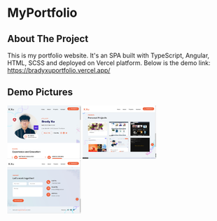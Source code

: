 # MyPortfolio
## About The Project
This is my portfolio website. It's an SPA built with TypeScript, Angular, HTML, SCSS and deployed on Vercel platform. Below is the demo link: https://bradyxuportfolio.vercel.app/
## Demo Pictures
<div>
  <img src="https://github.com/xiaomeng831/my-portfolio/blob/main/src/assets/img/projects/myPortfolio/portfolio1.png" width="33.33%">
  <img src="https://github.com/xiaomeng831/my-portfolio/blob/main/src/assets/img/projects/myPortfolio/portfolio2.png" width="33.33%">
  <img src="https://github.com/xiaomeng831/my-portfolio/blob/main/src/assets/img/projects/myPortfolio/portfolio3.png" width="33.33%">
</div>
